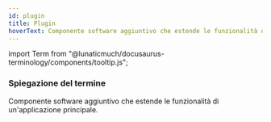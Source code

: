 ```yaml
---
id: plugin
title: Plugin
hoverText: Componente software aggiuntivo che estende le funzionalità di un'applicazione principale.
---
```


<!-- ::: {.no-export} -->

import Term from "@lunaticmuch/docusaurus-terminology/components/tooltip.js";

<!-- ::: -->

### Spiegazione del termine

Componente software aggiuntivo che estende le <Term popup="Caratteristica funzionale propria di un prodotto software." reference="/docs/RTB/Termini/Funzionalità">funzionalità</Term> di un'applicazione principale.